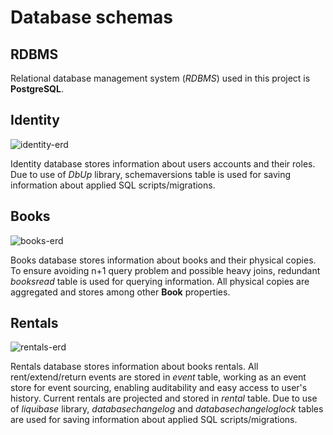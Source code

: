 # Database schemas

## RDBMS
Relational database management system (*RDBMS*) used in this project is **PostgreSQL**.

## Identity
![identity-erd](https://user-images.githubusercontent.com/48659621/215188955-7ba17225-5485-4638-9e55-44c9267abdb4.png)

Identity database stores information about users accounts and their roles. Due to use of *DbUp* library, schemaversions table is used for saving information about applied SQL scripts/migrations.

## Books
![books-erd](https://user-images.githubusercontent.com/48659621/215188947-bbe01932-0086-454b-af6c-572474a8d791.png)

Books database stores information about books and their physical copies. To ensure avoiding n+1 query problem and possible heavy joins, redundant *booksread* table is used for querying information. All physical copies are aggregated and stores among other **Book** properties.

## Rentals

![rentals-erd](https://user-images.githubusercontent.com/48659621/215188932-4170652d-0631-493d-83ac-733292de7489.png)

Rentals database stores information about books rentals. All rent/extend/return events are stored in *event* table, working as an event store for event sourcing, enabling auditability and easy access to user's history. Current rentals are projected and stored in *rental* table.
Due to use of *liquibase* library, *databasechangelog* and *databasechangeloglock* tables are used for saving information about applied SQL scripts/migrations.